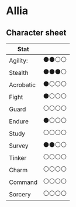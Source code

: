# Allia

## Character sheet

| Stat      |              |
| --------- | ------------ |
| Agility:  | ⚫️⚫️⚪️⚪️ |
| Stealth   | ⚫️⚫️⚫️⚪️ |
| Acrobatic | ⚫️⚪️⚪️⚪️ |
| Fight     | ⚫️⚪️⚪️⚪️ |
| Guard     | ⚪️⚪️⚪️⚪️ |
| Endure    | ⚫️⚪️⚪️⚪️ |
| Study     | ⚪️⚪️⚪️⚪️ |
| Survey    | ⚫️⚫️⚪️⚪️ |
| Tinker    | ⚪️⚪️⚪️⚪️ |
| Charm     | ⚪️⚪️⚪️⚪️ |
| Command   | ⚪️⚪️⚪️⚪️ |
| Sorcery   | ⚪️⚪️⚪️⚪️ |
